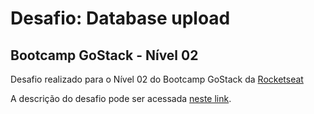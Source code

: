 # Desafio: Database upload
## Bootcamp GoStack - Nível 02

Desafio realizado para o Nível 02 do Bootcamp GoStack da [Rocketseat](https://rocketseat.com.br/)

A descrição do desafio pode ser acessada [neste link](https://github.com/Rocketseat/bootcamp-gostack-desafios/tree/master/desafio-fundamentos-reactjs).
